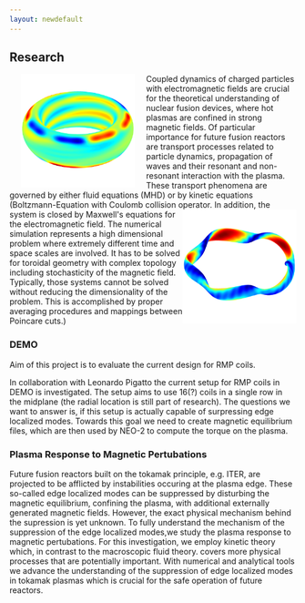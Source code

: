 ```yaml
---
layout: newdefault
---
```


## Research

<img align="left" width="200" height="200" style="vertical-align:middle;margin:0px 20px" src="/assets/Bilder/aug30835_rmp_homepage.png">
Coupled dynamics of charged particles with electromagnetic fields are crucial for the theoretical understanding of nuclear fusion devices, where hot plasmas are confined in strong magnetic fields. Of particular importance for future fusion reactors are transport processes related to particle dynamics, propagation of waves and their resonant and non-resonant interaction with the plasma. These transport phenomena are governed by either fluid equations (MHD) or by kinetic equations (Boltzmann-Equation with Coulomb collision operator.

  <!---![Let's include a picture](/assets/Bilder/aug30835_rmp_homepage.png "Test"){:style="display:block; margin-left:auto; margin-right:auto"}--->
  
<img align="right" width="200" height="200" src="/assets/Bilder/w7x_homepage.png">
In addition, the system is closed by Maxwell's equations for the electromagnetic field. The numerical simulation represents a high dimensional problem where extremely different time and space scales are involved. It has to be solved for toroidal geometry with complex topology including stochasticity of the magnetic field. Typically, those systems cannot be solved without reducing the dimensionality of the problem. This is accomplished by proper averaging procedures and mappings between Poincare cuts.)
<!---![Testimage<](/assets/Bilder/w7x_homepage.png)--->

### DEMO
Aim of this project is to evaluate the current design for RMP coils.

In collaboration with Leonardo Pigatto the current setup for RMP coils in DEMO is investigated.
The setup aims to use 16(?) coils in a single row in the midplane (the radial location is still part of research).
The questions we want to answer is, if this setup is actually capable of surpressing edge localized modes.
Towards this goal we need to create magnetic equilibrium files, which are then used by NEO-2 to compute the torque on the plasma.


### Plasma Response to Magnetic Pertubations
Future fusion reactors built on the tokamak principle, e.g. ITER, are projected to be afflicted by instabilities occuring at the plasma edge. These so-called edge localized modes can be suppressed by disturbing the magnetic equilibrium, confining the plasma, with additional externally generated magnetic fields. However, the exact physical mechanism behind the supression is yet unknown.
To fully understand the mechanism of the suppression of the edge localized modes,we study the plasma response to magnetic pertubations. For this investigation, we employ kinetic theory which, in contrast to the macroscopic fluid theory. covers more physical processes that are potentially important. With numerical and analytical tools we advance the understanding of the suppression of edge localized modes in tokamak plasmas which is crucial for the safe operation of future reactors.
